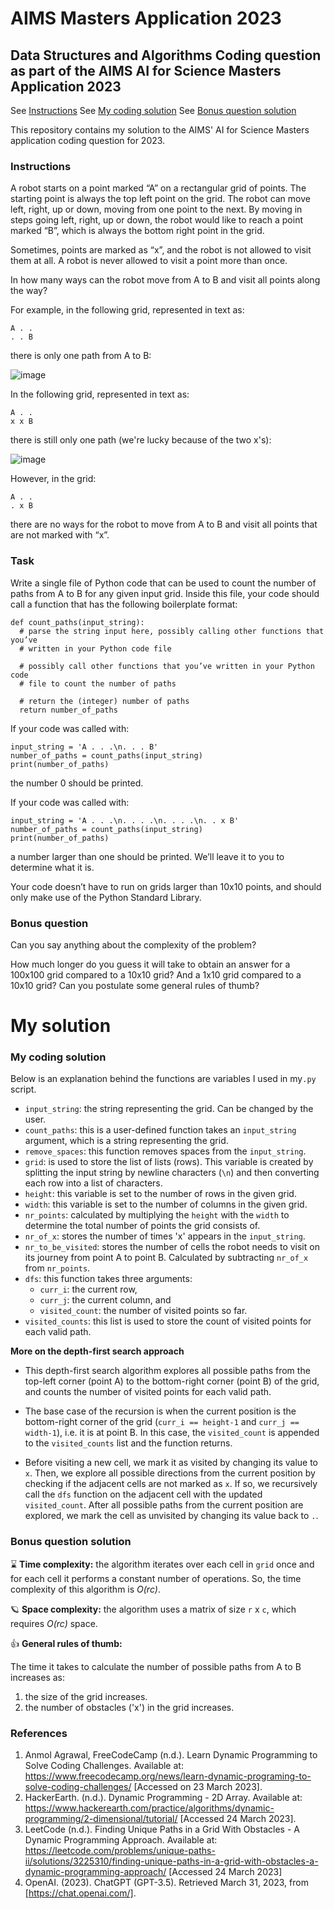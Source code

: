 # AIMS Masters Application 2023
## Data Structures and Algorithms Coding question as part of the AIMS AI for Science Masters Application 2023

See [Instructions](#Instructions)
See [My coding solution](#My-coding-solution)
See [Bonus question solution](#Bonus-question-solution)

This repository contains my solution to the AIMS' AI for Science Masters application coding question for 2023.

### Instructions

A robot starts on a point marked “A” on a rectangular grid of points. The starting point is always the top left point on the grid. The robot can move left, right, up or down, moving from one point to the next. By moving in steps going left, right, up or down, the robot would like to reach a point marked “B”, which is always the bottom right point in the grid.

Sometimes, points are marked as “x”, and the robot is not allowed to visit them at all. A robot is never allowed to visit a point more than once.

In how many ways can the robot move from A to B and visit all points along the way?

For example, in the following grid, represented in text as:
```
A . .
. . B
```
there is only one path from A to B:

![image](https://user-images.githubusercontent.com/56385852/229277441-a8eabe94-31fd-4d67-8e66-595bab987a09.png)

In the following grid, represented in text as:
```
A . .
x x B
```
there is still only one path (we're lucky because of the two x's):

![image](https://user-images.githubusercontent.com/56385852/229277460-c5762d4c-8cda-4836-99a1-193b8746f256.png)

However, in the grid:
```
A . .
. x B
```
there are no ways for the robot to move from A to B and visit all points that are not marked with “x”.

### Task 
Write a single file of Python code that can be used to count the number of paths from A to B for any given input grid. Inside this file, your code should call a function that has the following boilerplate format:
```
def count_paths(input_string):
  # parse the string input here, possibly calling other functions that you’ve
  # written in your Python code file

  # possibly call other functions that you’ve written in your Python code
  # file to count the number of paths

  # return the (integer) number of paths
  return number_of_paths
```

If your code was called with:
```
input_string = 'A . . .\n. . . B'
number_of_paths = count_paths(input_string)
print(number_of_paths)
```
the number 0 should be printed. 

If your code was called with:
```
input_string = 'A . . .\n. . . .\n. . . .\n. . x B'
number_of_paths = count_paths(input_string)
print(number_of_paths)
```
a number larger than one should be printed. We’ll leave it to you to determine what it is.

Your code doesn’t have to run on grids larger than 10x10 points, and should only make use of the Python Standard Library.

### Bonus question
Can you say anything about the complexity of the problem?

How much longer do you guess it will take to obtain an answer for a 100x100 grid compared to a 10x10 grid? And a 1x10 grid compared to a 10x10 grid? Can you postulate some general rules of thumb?

# My solution

### My coding solution

Below is an explanation behind the functions are variables I used in my`.py` script. 

- `input_string`: the string representing the grid. Can be changed by the user. 
- `count_paths`: this is a user-defined function takes an `input_string` argument, which is a string representing the grid.
- `remove_spaces`: this function removes spaces from the `input_string`.
- `grid`: is used to store the list of lists (rows). This variable is created by splitting the input string by newline characters (`\n`) and then converting each row into a list of characters.
- `height`: this variable is set to the number of rows in the given grid.
- `width`: this variable is set to the number of columns in the given grid. 
- `nr_points`: calculated by multiplying the `height` with the `width` to determine the total number of points the grid consists of.
- `nr_of_x`: stores the number of times 'x' appears in the `input_string`.
- `nr_to_be_visited`: stores the number of cells the robot needs to visit on its journey from point A to point B. Calculated by subtracting `nr_of_x` from `nr_points`. 
- `dfs`: this function takes three arguments: 
  - `curr_i`: the current row,
  - `curr_j`: the current column, and
  - `visited_count`: the number of visited points so far. 
- `visited_counts`: this list is used to store the count of visited points for each valid path.

**More on the depth-first search approach**

- This depth-first search algorithm explores all possible paths from the top-left corner (point A) to the bottom-right corner (point B) of the grid, and counts the number of visited points for each valid path.

- The base case of the recursion is when the current position is the bottom-right corner of the grid (`curr_i == height-1` and `curr_j == width-1`), i.e. it is at point B. In this case, the `visited_count` is appended to the `visited_counts` list and the function returns.

- Before visiting a new cell, we mark it as visited by changing its value to `x`. Then, we explore all possible directions from the current position by checking if the adjacent cells are not marked as `x`. If so, we recursively call the `dfs` function on the adjacent cell with the updated `visited_count`. After all possible paths from the current position are explored, we mark the cell as unvisited by changing its value back to `.`.

### Bonus question solution

⌛ **Time complexity:** the algorithm iterates over each cell in `grid` once and for each cell it performs a constant number of operations. So, the time complexity of this algorithm is *O(rc)*.

🪐 **Space complexity:** the algorithm uses a matrix of size `r` x `c`, which requires *O(rc)* space.

👍 **General rules of thumb:**

The time it takes to calculate the number of possible paths from A to B increases as: 
1. the size of the grid increases.
2. the number of obstacles ('x') in the grid increases.

### References

1. Anmol Agrawal, FreeCodeCamp (n.d.). Learn Dynamic Programming to Solve Coding Challenges. Available at: https://www.freecodecamp.org/news/learn-dynamic-programing-to-solve-coding-challenges/ [Accessed on 23 March 2023].
2. HackerEarth. (n.d.). Dynamic Programming - 2D Array. Available at: https://www.hackerearth.com/practice/algorithms/dynamic-programming/2-dimensional/tutorial/ [Accessed 24 March 2023].
3. LeetCode (n.d.). Finding Unique Paths in a Grid With Obstacles - A Dynamic Programming Approach. Available at: https://leetcode.com/problems/unique-paths-ii/solutions/3225310/finding-unique-paths-in-a-grid-with-obstacles-a-dynamic-programming-approach/ [Accessed 24 March 2023]
4. OpenAI. (2023). ChatGPT (GPT-3.5). Retrieved March 31, 2023, from [https://chat.openai.com/].
